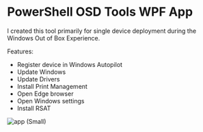 # PowerShell OSD Tools WPF App

I created this tool primarily for single device deployment during the Windows Out of Box Experience. 

Features:
-  Register device in Windows Autopilot
-  Update Windows
-  Update Drivers
-  Install Print Management
-  Open Edge browser
-  Open Windows settings
-  Install RSAT

![app (Small)](https://github.com/JaredSeavyHodge/PowerShell-OSD-Tools/assets/17116881/103ada8f-5f39-4375-9e10-721c0a4a42fc)

